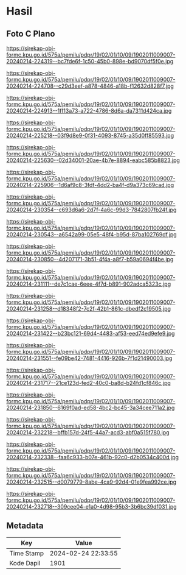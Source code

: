 # Hasil

## Foto C Plano

https://sirekap-obj-formc.kpu.go.id/575a/pemilu/pdpr/19/02/01/10/09/1902011009007-20240214-224319--bc7fde6f-1c50-45b0-898e-bd9070df5f0e.jpg

https://sirekap-obj-formc.kpu.go.id/575a/pemilu/pdpr/19/02/01/10/09/1902011009007-20240214-224708--c29d3eef-a878-4846-a18b-f12632d828f7.jpg

https://sirekap-obj-formc.kpu.go.id/575a/pemilu/pdpr/19/02/01/10/09/1902011009007-20240214-224913--1ff13a73-a722-4786-8d6a-da7311d424ca.jpg

https://sirekap-obj-formc.kpu.go.id/575a/pemilu/pdpr/19/02/01/10/09/1902011009007-20240214-225218--03f9d8e9-0f31-4093-8745-a35d0ff85593.jpg

https://sirekap-obj-formc.kpu.go.id/575a/pemilu/pdpr/19/02/01/10/09/1902011009007-20240214-225630--02d34001-20ae-4b7e-8894-eabc585b8823.jpg

https://sirekap-obj-formc.kpu.go.id/575a/pemilu/pdpr/19/02/01/10/09/1902011009007-20240214-225906--1d6af9c8-3fdf-4dd2-ba4f-d9a373c69cad.jpg

https://sirekap-obj-formc.kpu.go.id/575a/pemilu/pdpr/19/02/01/10/09/1902011009007-20240214-230354--c693d6a6-2d7f-4a6c-99d3-7842807fb24f.jpg

https://sirekap-obj-formc.kpu.go.id/575a/pemilu/pdpr/19/02/01/10/09/1902011009007-20240214-230543--a6542a99-05e5-48f4-b95d-87ba102769df.jpg

https://sirekap-obj-formc.kpu.go.id/575a/pemilu/pdpr/19/02/01/10/09/1902011009007-20240214-230850--4d207171-3b51-4f4a-a8f7-b59a0694f4be.jpg

https://sirekap-obj-formc.kpu.go.id/575a/pemilu/pdpr/19/02/01/10/09/1902011009007-20240214-231111--de7c1cae-6eee-4f7d-b891-902adca5323c.jpg

https://sirekap-obj-formc.kpu.go.id/575a/pemilu/pdpr/19/02/01/10/09/1902011009007-20240214-231258--d18348f2-7c2f-42b1-861c-dbedf2c19505.jpg

https://sirekap-obj-formc.kpu.go.id/575a/pemilu/pdpr/19/02/01/10/09/1902011009007-20240214-231422--b23bc121-69d4-4483-af53-eed74ed9efe9.jpg

https://sirekap-obj-formc.kpu.go.id/575a/pemilu/pdpr/19/02/01/10/09/1902011009007-20240214-231551--fe09be42-7481-4416-926b-7f1d21490003.jpg

https://sirekap-obj-formc.kpu.go.id/575a/pemilu/pdpr/19/02/01/10/09/1902011009007-20240214-231717--21ce123d-fed2-40c0-ba8d-b24fd1cf846c.jpg

https://sirekap-obj-formc.kpu.go.id/575a/pemilu/pdpr/19/02/01/10/09/1902011009007-20240214-231850--6169f0ad-ed58-4bc2-bc45-3a34cee711a2.jpg

https://sirekap-obj-formc.kpu.go.id/575a/pemilu/pdpr/19/02/01/10/09/1902011009007-20240214-232218--bffb157d-24f5-44a7-acd3-abf0a515f780.jpg

https://sirekap-obj-formc.kpu.go.id/575a/pemilu/pdpr/19/02/01/10/09/1902011009007-20240214-232338--faa6c933-b07e-461b-92c0-d2b0534c400d.jpg

https://sirekap-obj-formc.kpu.go.id/575a/pemilu/pdpr/19/02/01/10/09/1902011009007-20240214-232515--d0079779-8abe-4ca9-92d4-01e9fea992ce.jpg

https://sirekap-obj-formc.kpu.go.id/575a/pemilu/pdpr/19/02/01/10/09/1902011009007-20240214-232718--309cee04-e1a0-4d98-95b3-3b6bc39df031.jpg


## Metadata

| Key        | Value               |
| ---------- | ------------------- |
| Time Stamp | 2024-02-24 22:33:55 |
| Kode Dapil | 1901                |



